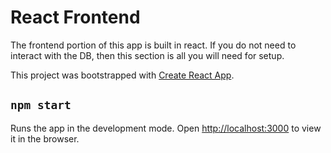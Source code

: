 # React Frontend

The frontend portion of this app is built in react. If you do not need to interact with the DB, then this section is all you will need for setup.

This project was bootstrapped with [Create React App](https://github.com/facebook/create-react-app).

## `npm start`

Runs the app in the development mode.
Open [http://localhost:3000](http://localhost:3000) to view it in the browser.
